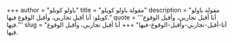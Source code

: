 +++
author = "باولو كويلو"
title = "مقولة باولو كويلو"
description = "مقولة باولو كويلو: أنا أقبل تجاربي، وأقبل الوقوع فيها."
quote = '''أنا أقبل تجاربي، وأقبل الوقوع فيها.'''
slug = "أنا-أقبل-تجاربي-وأقبل-الوقوع-فيها"
+++
أنا أقبل تجاربي، وأقبل الوقوع فيها.
